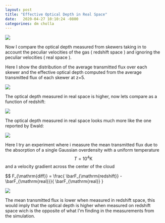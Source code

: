 ```yaml
---
layout: post
title: "Effective Optical Depth in Real Space"
date:   2020-04-27 10:10:24 -0800
categorines: dm cholla
---
```


<img src="{{ site.url }}assets/images/transmited_flux_pchw18_interp.png"> 

Now I compare the optical depth measured from skewers taking in to account the peculiar velocities of the gas ( redshift space ) and ignoring the peculiar velocities ( real space ).

Here I show the distribution of the average transmitted flux over each  skewer and the effective optical depth computed from the average transmitted flux of each skewer at z=5.



<img src="{{ site.url }}assets/images/optical_depth_distribution.png"> 

The optical depth measured in real space is higher, now lets compare as a function of redshift:


<img src="{{ site.url }}assets/images/optical_depth_uvb_log_space.png"> 


The optical depth measured in real space looks much more like the one reported by Ewald:


<img src="{{ site.url }}assets/images/puchwein_1.png"> 


Here I try an experiment where i measure the mean transmitted flux due to the absorption of a single Gaussian overdensity with a uniform temperature $$T=10^4 \mathrm{K}$$ and a velocity gradient across the center of the cloud

$$ F_{\mathrm{diff}} = \frac{ \barF_{\mathrm{redshift}} - \barF_{\mathrm{real}}}{ \barF_{\mathrm{real}} } 




<img src="{{ site.url }}assets/images/transmited_flux_test.png"> 


The mean transmitted flux is lower when measured in redshift space, this would imply that the optical depth is higher when measured on redshift space wich is the opposite of what I'm finding in the measurements from  the simulation. 